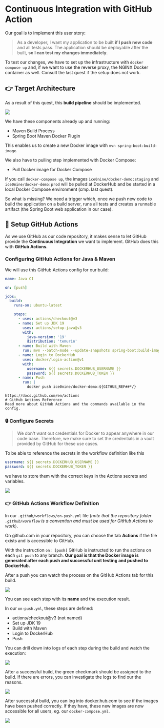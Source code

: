 # Continuous Integration with GitHub Action

Our goal is to implement this user story:    

> As a developer, I want my application to be built **if I push new code** and all tests pass. The application should be deployable after the built, **so I can test my changes immediately**.

To test our changes, we have to set up the infrastructure with `docker compose up` and, if we want to use the reverse proxy, the NGINX Docker container as well. Consult the last quest if the setup does not work.

## 👉 Target Architecture

As a result of this quest, this **build pipeline** should be implemented.

![](https://i.imgur.com/Z6R2qCCl.png)

We have these components already up and running:

* Maven Build Process
* Spring Boot Maven Docker Plugin

This enables us to create a new Docker image with `mvn spring-boot:build-image`.

We also have to pulling step implemented with Docker Compose:

* Pull Docker image for Docker Compose

If you call `docker-compose up`, the images `ice0nine/docker-demo:staging` and `ice0nine/docker-demo:prod` will be pulled at DockerHub and be started in a local Docker Compose environment (cmp. last quest).

So what is missing? We need a trigger which, once we push new code to build the application on a build server, runs all tests and creates a runnable artifact (the Spring Boot web application in our case).

## 📖 Setup GitHub Actions

As we use GitHub as our code repository, it makes sense to let GitHub provide the **Continuous Integration** we want to implement. GitHub does this with **GitHub Actions**.

### Configuring GitHub Actions for Java & Maven

We will use this GitHub Actions config for our build:

```yaml
name: Java CI

on: [push]

jobs:
  build:
    runs-on: ubuntu-latest

    steps:
      - uses: actions/checkout@v3
      - name: Set up JDK 19
        uses: actions/setup-java@v3
        with:
          java-version: '19'
          distribution: 'temurin'
      - name: Build with Maven
        run: mvn --batch-mode --update-snapshots spring-boot:build-image -Dimage.tag=${GITHUB_REF##*/}
      - name: Login to DockerHub
        uses: docker/login-action@v1
        with:
          username: ${{ secrets.DOCKERHUB_USERNAME }}
          password: ${{ secrets.DOCKERHUB_TOKEN }}
      - name: Push
        run: |
          docker push ice0nine/docker-demo:${GITHUB_REF##*/}
```

```resource
https://docs.github.com/en/actions
# GitHub Actions Reference
Read more about GitHub Actions and the commands available in the config.
```

### 🔒 Configure Secrets

> We don't want out credentials for Docker to appear anywhere in our code base. Therefore, we make sure to set the credentials in a vault provided by GitHub for these use cases.


To be able to reference the secrets in the workflow definition like this

```yaml
username: ${{ secrets.DOCKERHUB_USERNAME }}
password: ${{ secrets.DOCKERHUB_TOKEN }}
```

we have to store them with the correct keys in the Actions secrets and variables.

![](https://i.imgur.com/K1GxqPsl.png)

### 👉 GitHub Actions Workflow Definition

In our `.github/workflows/on-push.yml` file (_note that the repository folder `.github/workflow` is a convention and must be used for GitHub Actions to work_).

On github.com in your repository, you can choose the tab **Actions** if the file exists and is accessible to GitHub. 

With the instruction `on: [push]` GitHub is instructed to run the actions on each `git push` to any branch. **Our goal is that the Docker image is generated after each push and successful unit testing and pushed to DockerHub.**

After a push you can watch the process on the GitHub Actions tab for this build.

![](https://i.imgur.com/qOKdZW4l.png)

You can see each step with its **name** and the execution result.

In our `on-push.yml`, these steps are defined:

* actions/checkout@v3 (not named)
* Set up JDK 19
* Build with Maven
* Login to DockerHub
* Push

You can drill down into logs of each step during the build and watch the execution:

![](https://i.imgur.com/y46bkaVl.png)

After a successful build, the green checkmark should be assigned to the build. 
If there are errors, you can investigate the logs to find our the reasons.

![](https://i.imgur.com/4cRwdG7l.png)

After successful build, you can log into docker.hub.com to see if the images have been pushed correctly. 
If they have, these new images are now accessible for all users, eg. our `docker-compose.yml`.

![](https://i.imgur.com/yjExxXfl.png)
